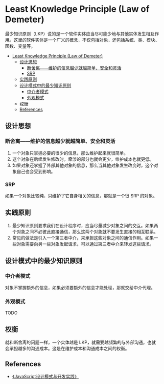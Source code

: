 # Least Knowledge Principle  (Law of Demeter)

最少知识原则（LKP）说的是一个软件实体应当尽可能少地与其他实体发生相互作用。这里的软件实体是一个广义的概念，不仅包括对象，还包括系统、类、模块、函数、变量等。


<!-- TOC -->

- [Least Knowledge Principle  (Law of Demeter)](#least-knowledge-principle--law-of-demeter)
    - [设计思想](#设计思想)
        - [断舍离——维护的信息越少就越简单、安全和灵活](#断舍离维护的信息越少就越简单安全和灵活)
        - [SRP](#srp)
    - [实践原则](#实践原则)
    - [设计模式中的最少知识原则](#设计模式中的最少知识原则)
        - [中介者模式](#中介者模式)
        - [外观模式](#外观模式)
    - [权衡](#权衡)
    - [References](#references)

<!-- /TOC -->


## 设计思想
### 断舍离——维护的信息越少就越简单、安全和灵活
1. 一个对象只掌握必要的很少的信息，那么维护起来就很简单。
2. 这个对象在后续发生修改时，牵涉的部分也就会更少，维护成本也就更低。
3. 如果对象还掌握了外部其他对象的信息，那么当其他对象发生改变时，这个对象自己也会受到影响。

### SRP
如果一个对象比较纯，只维护了它自身相关的信息，那就是一个很 SRP 的对象。


## 实践原则
1. 最少知识原则要求我们在设计程序时，应当尽量减少对象之间的交互。如果两个对象之间不必彼此直接通信，那么这两个对象就不要发生直接的相互联系。
2. 常见的做法是引入一个第三者中介，来承担这些对象之间的通信作用。如果一些对象需要向另一些对象发起请求，可以通过第三者中介来转发这些请求。


## 设计模式中的最少知识原则
### 中介者模式
对象不掌握额外的信息，如果必须要额外的信息才能处理，那就交给中介代理。

### 外观模式
TODO


## 权衡
就和断舍离的问题一样，一个实体越是 LKP，就需要越频繁的与外部沟通，也就会承担越多的沟通成本。这是在维护成本和沟通成本之间的权衡。


## References
* [《JavaScript设计模式与开发实践》](https://book.douban.com/subject/26382780/)
